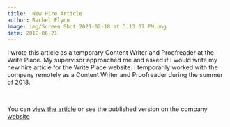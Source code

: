 ```yaml
---
title:  New Hire Article
author: Rachel Flynn
image: img/Screen Shot 2021-02-18 at 3.13.07 PM.png
date: 2018-06-21   
---
```



I wrote this article as a temporary Content Writer and Proofreader at the Write Place. My supervisor approached me and asked if I would write my new hire article for the Write Place website. I temporarily worked with the company remotely as a Content Writer and Proofreader during the summer of 2018. 
  
<br>

You can <a href="documentsfolder1/The Write Place Article.pdf" target="_blank">view the article</a> or see the published version on the company [website](https://thewriteplace.biz/the-write-place-flynn/)
